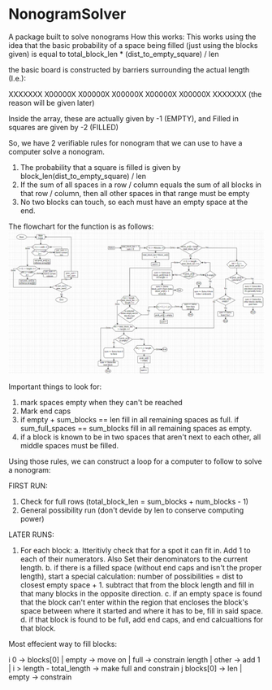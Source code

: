 # NonogramSolver
A package built to solve nonograms
How this works:
  This works using the idea that the basic probability of a space being filled (just using the blocks given) is equal to total_block_len * (dist_to_empty_square) / len

the basic board is constructed by barriers surrounding the actual length (I.e.):

XXXXXXX
X00000X
X00000X
X00000X
X00000X
X00000X
XXXXXXX
(the reason will be given later)

Inside the array, these are actually given by -1 (EMPTY), and Filled in squares are given by -2 (FILLED)

So, we have 2 verifiable rules for nonogram that we can use to have a computer solve a nonogram.
1. The probability that a square is filled is given by block_len(dist_to_empty_square) / len
2. If the sum of all spaces in a row / column equals the sum of all blocks in that row / column, then all other spaces in that range must be empty
3. No two blocks can touch, so each must have an empty space at the end.

The flowchart for the function is as follows: ![](Solver-flowchart.png)


Important things to look for:
 1. mark spaces empty when they can't be reached
 2. Mark end caps
 3. if empty + sum_blocks == len fill in all remaining spaces as full.
    if sum_full_spaces == sum_blocks fill in all remaining spaces as empty.
 4. if a block is known to be in two spaces that aren't next to each other, all middle spaces must be filled.

Using those rules, we can construct a loop for a computer to follow to solve a nonogram:

FIRST RUN:
1. Check for full rows (total_block_len = sum_blocks + num_blocks - 1)
2. General possibility run (don't devide by len to conserve computing power)

LATER RUNS:
1. For each block:
  a. Itteritivly check that for a spot it can fit in. Add 1 to each of their numerators.
     Also Set their denominators to the current length.
  b. if there is a filled space (without end caps and isn't the proper length), start a special calculation:
      number of possibilities = dist to closest empty space + 1. subtract that from the block length and fill in that many blocks in the opposite direction.
  c. if an empty space is found that the block can't enter within the region that encloses the block's space between where it started and where it has to be, fill in said space.
  d. if that block is found to be full, add end caps, and end calcualtions for that block.

Most effecient way to fill blocks:

i 0 -> blocks[0]
| empty -> move on
| full -> constrain length
| other -> add 1
| i > length - total_length -> make full and constrain
j blocks[0] -> len
| empty -> constrain
